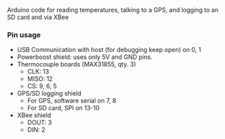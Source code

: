 Arduino code for reading temperatures, talking to a GPS, and logging to an SD card and via XBee

### Pin usage ###

  * USB Communication with host (for debugging keep open) on 0, 1
  * Powerboost shield: uses only 5V and GND pins.
  * Thermocouple boards (MAX31855, qty. 3)
    * CLK: 13
    * MISO: 12
    * CS: 9, 6, 5
  * GPS/SD logging shield
    * For GPS, software serial on 7, 8
    * For SD card, SPI on 13-10
  * XBee shield
    * DOUT: 3
    * DIN: 2
